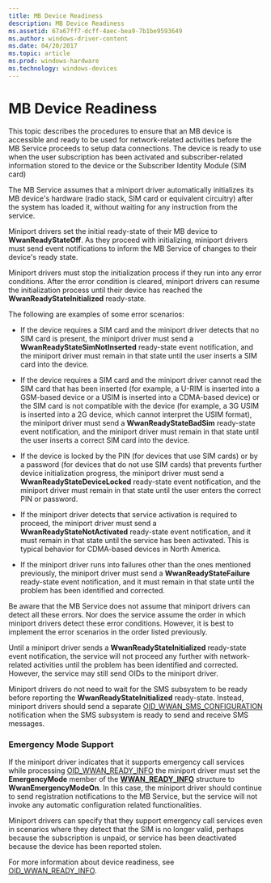 ```yaml
---
title: MB Device Readiness
description: MB Device Readiness
ms.assetid: 67a67ff7-dcff-4aec-bea9-7b1be9593649
ms.author: windows-driver-content
ms.date: 04/20/2017
ms.topic: article
ms.prod: windows-hardware
ms.technology: windows-devices
---
```


# MB Device Readiness


This topic describes the procedures to ensure that an MB device is accessible and ready to be used for network-related activities before the MB Service proceeds to setup data connections. The device is ready to use when the user subscription has been activated and subscriber-related information stored to the device or the Subscriber Identity Module (SIM card)

The MB Service assumes that a miniport driver automatically initializes its MB device's hardware (radio stack, SIM card or equivalent circuitry) after the system has loaded it, without waiting for any instruction from the service.

Miniport drivers set the initial ready-state of their MB device to **WwanReadyStateOff**. As they proceed with initializing, miniport drivers must send event notifications to inform the MB Service of changes to their device's ready state.

Miniport drivers must stop the initialization process if they run into any error conditions. After the error condition is cleared, miniport drivers can resume the initialization process until their device has reached the **WwanReadyStateInitialized** ready-state.

The following are examples of some error scenarios:

-   If the device requires a SIM card and the miniport driver detects that no SIM card is present, the miniport driver must send a **WwanReadyStateSimNotInserted** ready-state event notification, and the miniport driver must remain in that state until the user inserts a SIM card into the device.

-   If the device requires a SIM card and the miniport driver cannot read the SIM card that has been inserted (for example, a U-RIM is inserted into a GSM-based device or a USIM is inserted into a CDMA-based device) or the SIM card is not compatible with the device (for example, a 3G USIM is inserted into a 2G device, which cannot interpret the USIM format), the miniport driver must send a **WwanReadyStateBadSim** ready-state event notification, and the miniport driver must remain in that state until the user inserts a correct SIM card into the device.

-   If the device is locked by the PIN (for devices that use SIM cards) or by a password (for devices that do not use SIM cards) that prevents further device initialization progress, the miniport driver must send a **WwanReadyStateDeviceLocked** ready-state event notification, and the miniport driver must remain in that state until the user enters the correct PIN or password.

-   If the miniport driver detects that service activation is required to proceed, the miniport driver must send a **WwanReadyStateNotActivated** ready-state event notification, and it must remain in that state until the service has been activated. This is typical behavior for CDMA-based devices in North America.

-   If the miniport driver runs into failures other than the ones mentioned previously, the miniport driver must send a **WwanReadyStateFailure** ready-state event notification, and it must remain in that state until the problem has been identified and corrected.

Be aware that the MB Service does not assume that miniport drivers can detect all these errors. Nor does the service assume the order in which miniport drivers detect these error conditions. However, it is best to implement the error scenarios in the order listed previously.

Until a miniport driver sends a **WwanReadyStateInitialized** ready-state event notification, the service will not proceed any further with network-related activities until the problem has been identified and corrected. However, the service may still send OIDs to the miniport driver.

Miniport drivers do not need to wait for the SMS subsystem to be ready before reporting the **WwanReadyStateInitialized** ready-state. Instead, miniport drivers should send a separate [OID\_WWAN\_SMS\_CONFIGURATION](https://msdn.microsoft.com/library/windows/hardware/ff569837) notification when the SMS subsystem is ready to send and receive SMS messages.

### Emergency Mode Support

If the miniport driver indicates that it supports emergency call services while processing [OID\_WWAN\_READY\_INFO](https://msdn.microsoft.com/library/windows/hardware/ff569833) the miniport driver must set the **EmergencyMode** member of the [**WWAN\_READY\_INFO**](https://msdn.microsoft.com/library/windows/hardware/ff571226) structure to **WwanEmergencyModeOn**. In this case, the miniport driver should continue to send registration notifications to the MB Service, but the service will not invoke any automatic configuration related functionalities.

Miniport drivers can specify that they support emergency call services even in scenarios where they detect that the SIM is no longer valid, perhaps because the subscription is unpaid, or service has been deactivated because the device has been reported stolen.

For more information about device readiness, see [OID\_WWAN\_READY\_INFO](https://msdn.microsoft.com/library/windows/hardware/ff569833).

 

 





